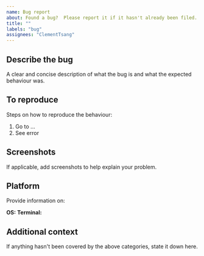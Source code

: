 ```yaml
---
name: Bug report
about: Found a bug?  Please report it if it hasn't already been filed...
title: ""
labels: "bug"
assignees: "ClementTsang"
---
```


## Describe the bug

A clear and concise description of what the bug is and what the expected behaviour was.

## To reproduce

Steps on how to reproduce the behaviour:

1. Go to ...
2. See error

## Screenshots

If applicable, add screenshots to help explain your problem.

## Platform

Provide information on:

**OS:**
**Terminal:**

## Additional context

If anything hasn't been covered by the above categories, state it down here.
